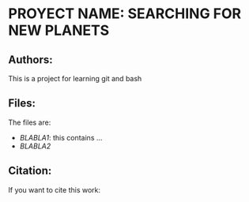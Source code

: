 # PROYECT NAME: SEARCHING FOR NEW PLANETS

## Authors:

This is a project for learning git and bash

## Files:
The files are:
* *BLABLA1*: this contains ...
* *BLABLA2*

## Citation:
If you want to cite this work:

